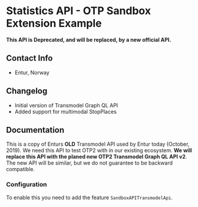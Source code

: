 # Statistics API - OTP Sandbox Extension Example

**This API is Deprecated, and will be replaced, by a new official API.**

## Contact Info
- Entur, Norway

## Changelog
- Initial version of Transmodel Graph QL API
- Added support for multimodal StopPlaces

## Documentation

This is a copy of Enturs **OLD** Transmodel API used by Entur today (October, 2019). We need this API to test 
OTP2 with in our existing ecosystem. **We will replace this API with the planed new OTP2 Transmodel Graph QL API v2**. The new API will be similar, but we do not guarantee to be backward compatible.  

 
### Configuration
To enable this you need to add the feature `SandboxAPITransmodelApi`.
 
 
